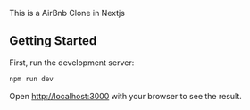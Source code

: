 This is a AirBnb Clone in Nextjs

## Getting Started

First, run the development server:

```bash
npm run dev
```

Open [http://localhost:3000](http://localhost:3000) with your browser to see the result.
